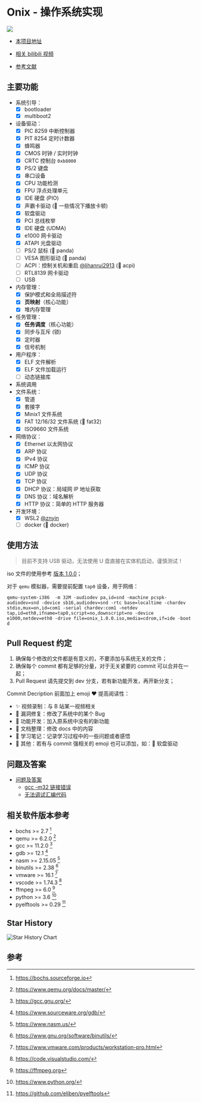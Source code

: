 # Onix - 操作系统实现

![](./docs/others/images/snapshot.png)

- [本项目地址](https://github.com/StevenBaby/onix)

- [相关 bilibili 视频](https://www.bilibili.com/video/BV1gR4y1u7or/)

- [参考文献](./docs/others/参考文献.md)

## 主要功能

- 系统引导：
    - [x] bootloader
    - [x] multiboot2
- 设备驱动：
    - [x] PIC 8259 中断控制器
    - [x] PIT 8254 定时计数器
    - [x] 蜂鸣器
    - [x] CMOS 时钟 / 实时时钟
    - [x] CRTC 控制台 `0xb8000`
    - [x] PS/2 键盘
    - [x] 串口设备
    - [x] CPU 功能检测
    - [x] FPU 浮点处理单元
    - [x] IDE 硬盘 (PIO)
    - [x] 声霸卡驱动 (🐛 一些情况下播放卡顿)
    - [x] 软盘驱动
    - [x] PCI 总线枚举
    - [x] IDE 硬盘 (UDMA)
    - [x] e1000 网卡驱动
    - [x] ATAPI 光盘驱动
    - [ ] PS/2 鼠标 (🌱 panda)
    - [ ] VESA 图形驱动 (🌱 panda)
    - [ ] ACPI：控制关机和重启 [@lihanrui2913](https://github.com/lihanrui2913) (🌱 acpi)
    - [ ] RTL8139 网卡驱动
    - [ ] USB
- 内存管理：
    - [x] 保护模式和全局描述符
    - [x] **页映射**（核心功能）
    - [x] 堆内存管理
- 任务管理：
    - [x] **任务调度**（核心功能）
    - [x] 同步与互斥 (锁)
    - [x] 定时器
    - [x] 信号机制
- 用户程序：
    - [x] ELF 文件解析
    - [x] ELF 文件加载运行
    - [ ] 动态链接库
- 系统调用
- 文件系统：
    - [x] 管道
    - [x] 套接字
    - [x] Minix1 文件系统
    - [x] FAT 12/16/32 文件系统 (🌱 fat32)
    - [x] ISO9660 文件系统
- 网络协议：
    - [x] Ethernet 以太网协议
    - [x] ARP 协议
    - [x] IPv4 协议
    - [x] ICMP 协议
    - [x] UDP 协议
    - [x] TCP 协议
    - [x] DHCP 协议：局域网 IP 地址获取
    - [x] DNS 协议：域名解析
    - [x] HTTP 协议：简单的 HTTP 服务器
- 开发环境：
    - [x] WSL2 [@znyin](https://github.com/znyinyyniu)
    - [ ] docker (🌱 docker)

## 使用方法

> 目前不支持 USB 驱动，无法使用 U 盘直接在实体机启动，谨慎测试！

iso 文件的使用参考 [版本 1.0.0](./docs/13%20系统优化/179%20版本%201.0.0.md)；

对于 `qemu` 模拟器，需要提前配置 `tap0` 设备，用于网络：

    qemu-system-i386  -m 32M -audiodev pa,id=snd -machine pcspk-audiodev=snd -device sb16,audiodev=snd -rtc base=localtime -chardev stdio,mux=on,id=com1 -serial chardev:com1 -netdev tap,id=eth0,ifname=tap0,script=no,downscript=no -device e1000,netdev=eth0 -drive file=onix_1.0.0.iso,media=cdrom,if=ide -boot d

## Pull Request 约定

1. 确保每个修改的文件都是有意义的，不要添加与系统无关的文件；
2. 确保每个 commit 都有足够的分量，对于无关紧要的 commit 可以合并在一起；
3. Pull Request 请先提交到 dev 分支，若有新功能开发，再开新分支；

Commit Decription 前面加上 emoji ❤️ 提高阅读性：

- ✨ 视频录制：与 B 站某一视频相关
- 🐛 漏洞修复：修改了系统中的某个 Bug
- 🎈 功能开发：加入原系统中没有的新功能
- 📖 文档整理：修改 docs 中的内容
- 📔 学习笔记：记录学习过程中的一些问题或者感悟
- 🍕 其他：若有与 commit 强相关的 emoji 也可以添加，如：💾 软盘驱动

## 问题及答案

- [问题及答案](./docs/others/问题及答案%20(Question%20and%20Answer).md)
    - [gcc -m32 链接错误](./docs/others/问题及答案%20(Question%20and%20Answer).md#gcc--m32-%E9%93%BE%E6%8E%A5%E9%94%99%E8%AF%AF)
    - [无法调试汇编代码](./docs/others/问题及答案%20(Question%20and%20Answer).md#%E6%97%A0%E6%B3%95%E8%B0%83%E8%AF%95%E6%B1%87%E7%BC%96%E4%BB%A3%E7%A0%81)

## 相关软件版本参考

- bochs >= 2.7 [^bochs]
- qemu >= 6.2.0 [^qemu]
- gcc >= 11.2.0 [^gcc]
- gdb >= 12.1 [^gdb]
- nasm >= 2.15.05 [^nasm]
- binutils >= 2.38 [^binutils]
- vmware >= 16.1 [^vmware]
- vscode >= 1.74.3 [^vscode]
- ffmpeg >= 6.0 [^ffmpeg]
- python >= 3.6 [^python]
- pyelftools >= 0.29 [^pyelftools]

## Star History

![Star History Chart](https://api.star-history.com/svg?repos=StevenBaby/onix&type=Date)

## 参考

[^bochs]: <https://bochs.sourceforge.io>
[^qemu]: <https://www.qemu.org/docs/master/>
[^gcc]: <https://gcc.gnu.org/>
[^gdb]: <https://www.sourceware.org/gdb/>
[^nasm]: <https://www.nasm.us/>
[^binutils]: <https://www.gnu.org/software/binutils/>
[^vmware]: <https://www.vmware.com/products/workstation-pro.html>
[^vscode]: <https://code.visualstudio.com/>
[^ffmpeg]: <https://ffmpeg.org>
[^python]: <https://www.python.org/>
[^pyelftools]: <https://github.com/eliben/pyelftools>
